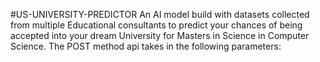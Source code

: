 #US-UNIVERSITY-PREDICTOR
An AI model build with datasets collected from multiple Educational consultants to predict your chances of being accepted into your dream University for Masters in Science in Computer Science. The POST method api takes in the following parameters:
